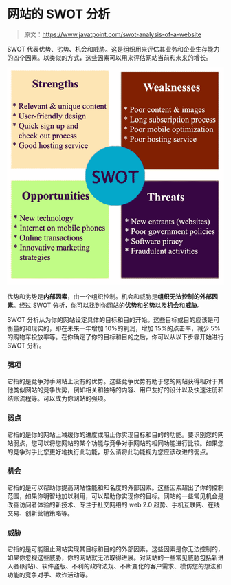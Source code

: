 # 网站的 SWOT 分析

> 原文：<https://www.javatpoint.com/swot-analysis-of-a-website>

SWOT 代表优势、劣势、机会和威胁。这是组织用来评估其业务和企业生存能力的四个因素。以类似的方式，这些因素可以用来评估网站当前和未来的增长。

![SEO SWOT analysis of a website ](img/74e9362bc9b09d2eb418e2f02f82a9db.png)

优势和劣势是**内部因素**，由一个组织控制。机会和威胁是**组织无法控制的外部因素**。经过 SWOT 分析，你可以找到你网站的**优势**和**劣势**以及**机会**和**威胁**。

SWOT 分析从为你的网站设定具体的目标和目的开始。这些目标或目的应该是可衡量的和现实的，即在未来一年增加 10%的利润，增加 15%的点击率，减少 5%的购物车投放率等。在你确定了你的目标和目的之后，你可以从以下步骤开始进行 SWOT 分析。

### 强项

它指的是竞争对手网站上没有的优势。这些竞争优势有助于您的网站获得相对于其他类似网站的竞争优势，例如相关和独特的内容、用户友好的设计以及快速注册和结账流程等。可以成为你网站的强项。

### 弱点

它指的是你的网站上减缓你的进度或阻止你实现目标和目的的功能。要识别您的网站弱点，您可以将您网站的某个功能与竞争对手网站的相同功能进行比较。如果您的竞争对手比您更好地执行此功能，那么请将此功能视为您应该改进的弱点。

### 机会

它指的是可以帮助你提高网站性能和知名度的外部因素。这些因素超出了你的控制范围，如果你明智地加以利用，可以帮助你实现你的目标。网站的一些常见机会是改善访问者体验的新技术、专注于社交网络的 web 2.0 趋势、手机互联网、在线交易、创新营销策略等。

### 威胁

它指的是可能阻止网站实现其目标和目的的外部因素。这些因素是你无法控制的，如果你忽视这些威胁，你的网站就无法取得进展。对网站的一些常见威胁包括新进入者(网站)、软件盗版、不利的政府法规、不断变化的客户需求、模仿您的想法和功能的竞争对手、欺诈活动等。